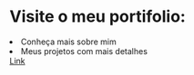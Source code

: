 <h1>Visite o meu portifolio:</h1>
<li>Conheça mais sobre mim</li>
<li>Meus projetos com mais detalhes</li>
<a href="youtube.com">Link</a>

